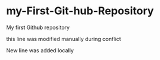 # my-First-Git-hub-Repository
My first Github repository

this line was modified manually during conflict 

New line was added locally